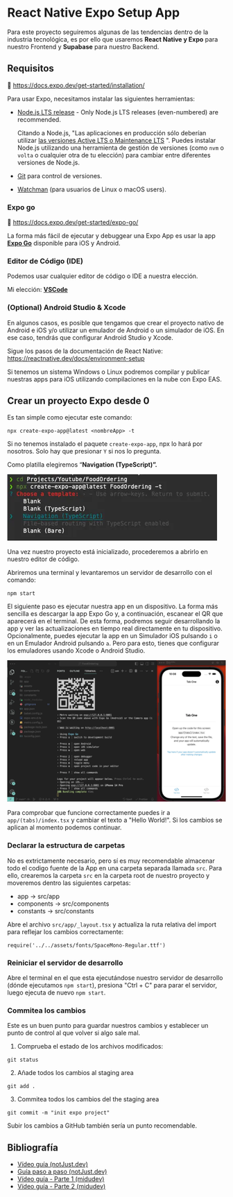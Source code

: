 # React Native Expo Setup App
Para este proyecto seguiremos algunas de las tendencias dentro de la industria tecnológica, es por ello que usaremos **React Native y Expo** para nuestro Frontend y **Supabase** para nuestro Backend.

## Requisitos

📖 https://docs.expo.dev/get-started/installation/

Para usar Expo, necesitamos instalar las siguientes herramientas:

- [Node.js LTS release](https://nodejs.org/en/) - Only Node.js LTS releases (even-numbered) are recommended.
    
    Citando a Node.js, "Las aplicaciones en producción sólo deberían utilizar [las versiones Active LTS o Maintenance LTS](https://nodejs.org/en/about/releases/) ". Puedes instalar Node.js utilizando una herramienta de gestión de versiones (como `nvm` o `volta` o cualquier otra de tu elección) para cambiar entre diferentes versiones de Node.js.
    
- [Git](https://git-scm.com/) para control de versiones.

- [Watchman](https://facebook.github.io/watchman/docs/install#buildinstall) (para usuarios de Linux o macOS users).

### Expo go

📖 https://docs.expo.dev/get-started/expo-go/

La forma más fácil de ejecutar y debuggear una Expo App es usar la app [**Expo Go**](https://expo.dev/client) disponible para iOS y Android.

### Editor de Código (IDE)

Podemos usar cualquier editor de código o IDE a nuestra elección.

Mi elección: [**VSCode**](https://code.visualstudio.com/)

### (Optional) Android Studio & Xcode

En algunos casos, es posible que tengamos que crear el proyecto nativo de Android e iOS y/o utilizar un emulador de Android o un simulador de iOS. En ese caso, tendrás que configurar Android Studio y Xcode.

Sigue los pasos de la documentación de React Native: https://reactnative.dev/docs/environment-setup

Si tenemos un sistema Windows o Linux podremos compilar y publicar nuestras apps para iOS utilizando compilaciones en la nube con Expo EAS.

## Crear un proyecto Expo desde 0

Es tan simple como ejecutar este comando:

```
npx create-expo-app@latest <nombreApp> -t
```

Si no tenemos instalado el paquete `create-expo-app`, npx lo hará por nosotros. Solo hay que presionar `Y` si nos lo pregunta. 

Como platilla elegiremos “**Navigation (TypeScript)”.**

![alt text](img/image.png)

Una vez nuestro proyecto está inicializado, procederemos a abrirlo en nuestro editor de código.

Abriremos una terminal y levantaremos un servidor de desarrollo con el comando:
```
npm start
```

El siguiente paso es ejecutar nuestra app en un dispositivo. La forma más sencilla es descargar la app Expo Go y, a continuación, escanear el QR que aparecerá en el terminal. De esta forma, podremos seguir desarrollando la app y ver las actualizaciones en tiempo real directamente en tu dispositivo.
Opcionalmente, puedes ejecutar la app en un Simulador iOS pulsando `i` o en un Emulador Android pulsando `a`. Pero para esto, tienes que configurar los emuladores usando Xcode o Android Studio.

![alt text](img/image-1.png)

Para comprobar que funcione correctamente puedes ir a
`app/(tabs)/index.tsx` y cambiar el texto a "Hello World!". Si los cambios se aplican al momento podemos continuar.

### Declarar la estructura de carpetas

No es extrictamente necesario, pero sí es muy recomendable almacenar todo el codigo fuente de la App en una carpeta separada llamada `src`. Para ello, crearemos la carpeta `src` en la carpeta root de nuestro proyecto y moveremos dentro las siguientes carpetas:

- app → src/app
- components → src/components
- constants → src/constants

Abre el archivo `src/app/_layout.tsx` y actualiza la ruta relativa del import para reflejar los cambios correctamente:

```
require('../../assets/fonts/SpaceMono-Regular.ttf')
```

### Reiniciar el servidor de desarrollo

Abre el terminal en el que esta ejecutándose nuestro servidor de desarrollo (dónde ejecutamos `npm start`), presiona "Ctrl + C" para parar el servidor, luego ejecuta de nuevo `npm start`.

### Commitea los cambios

Este es un buen punto para guardar nuestros cambios y establecer un punto de control al que volver si algo sale mal.

1. Comprueba el estado de los archivos modificados:

```
git status
```

2. Añade todos los cambios al staging area

```
git add .
```

3. Commitea todos los cambios del the staging area

```
git commit -m "init expo project"
```

Subir los cambios a GitHub también sería un punto recomendable.

## Bibliografía
- [Vídeo guía (notJust.dev)](https://www.youtube.com/watch?v=rIYzLhkG9TA&t=2481s)
- [Guía paso a paso (notJust.dev)](https://notjust.notion.site/React-Native-Supabase-Masterclass-47a69a60bc464c399b5a0df4d3c4a630)
- [Vídeo guía - Parte 1 (midudev)](https://www.youtube.com/watch?v=U23lNFm_J70)
- [Vídeo guía - Parte 2 (midudev)](https://www.youtube.com/watch?v=ZDoiMLqWz2Es)
